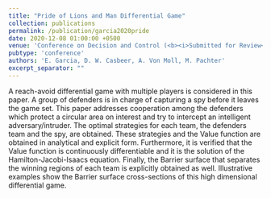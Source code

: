 ```yaml
---
title: "Pride of Lions and Man Differential Game"
collection: publications
permalink: /publication/garcia2020pride
date: 2020-12-08 01:00:00 +0500
venue: 'Conference on Decision and Control (<b><i>Submitted for Review</i></b>)'
pubtype: 'conference'
authors: 'E. Garcia, D. W. Casbeer, A. Von Moll, M. Pachter'
excerpt_separator: ""
---
```

A reach-avoid differential game with multiple players is considered in this paper. A group of defenders is in charge of capturing a spy before it leaves the game set. This paper addresses cooperation among the defenders which protect a circular area on interest and try to intercept an intelligent adversary/intruder. The optimal strategies for each team, the defenders team and the spy, are obtained. These strategies and the Value function are obtained in analytical and explicit form. Furthermore, it is verified that the Value function is continuously differentiable and it is the solution of the Hamilton-Jacobi-Isaacs equation. Finally, the Barrier surface that separates the winning regions of each team is explicitly obtained as well. Illustrative examples show the Barrier surface cross-sections of this high dimensional differential game.
